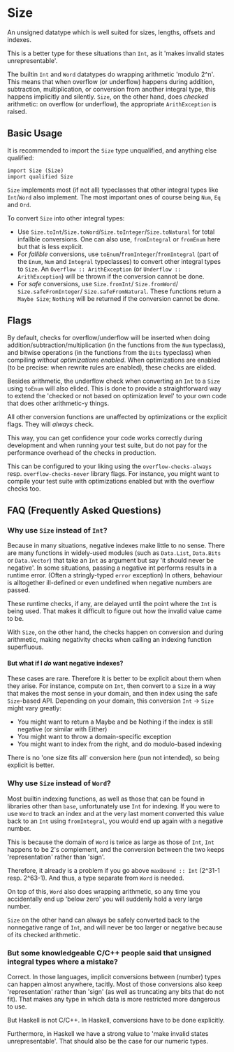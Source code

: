 # Size

An unsigned datatype which is well suited for sizes, lengths, offsets and indexes. 

This is a better type for these situations than `Int`, as it 'makes invalid states unrepresentable'.

The builtin `Int` and `Word` datatypes do wrapping arithmetic 'modulo 2^n'. This means that when overflow (or underflow) happens during addition, subtraction, multiplication, or conversion from another integral type, this happens implicitly and silently.
`Size`, on the other hand, does _checked_ arithmetic: on overflow (or underflow), the appropriate `ArithException` is raised.

## Basic Usage

It is recommended to import the `Size` type unqualified, and anything else qualified:
```
import Size (Size)
import qualified Size
```

`Size` implements most (if not all) typeclasses that other integral types like `Int`/`Word` also implement.
The most important ones of course being `Num`, `Eq` and `Ord`.

To convert `Size` into other integral types:
- Use `Size.toInt`/`Size.toWord`/`Size.toInteger`/`Size.toNatural` for total infallble conversions. One can also use, `fromIntegral` or `fromEnum` here but that is less explicit.
- For _fallible_ conversions, use `toEnum`/`fromInteger`/`fromIntegral` (part of the `Enum`, `Num` and `Integral` typeclasses) to convert other integral types to `Size`. An `Overflow :: ArithException` (or `Underflow :: ArithException`) will be thrown if the conversion cannot be done.
- For _safe_ conversions, use `Size.fromInt`/ `Size.fromWord`/ `Size.safeFromInteger`/ `Size.safeFromNatural`. These functions return a `Maybe Size`; `Nothing` will be returned if the conversion cannot be done.

## Flags

By default, checks for overflow/underflow will be inserted when doing addition/subtraction/multiplication (in the functions from the `Num` typeclass), and bitwise operations (in the functions from the `Bits` typeclass) when compiling _without optimizations enabled_.
When optimizations are enabled (to be precise: when rewrite rules are enabled), these checks are elided.

Besides arithmetic, the underflow check when converting an `Int` to a `Size` using `toEnum` will also elided. This is done to provide a straightforward way to extend the 'checked or not based on optimization level' to your own code that does other arithmetic-y things.

All other conversion functions are unaffected by optimizations or the explicit flags. They will _always_ check.

This way, you can get confidence your code works correctly during development and when running your test suite,
but do not pay for the performance overhead of the checks in production.

This can be configured to your liking using the `overflow-checks-always` resp. `overflow-checks-never` library flags.
For instance, you might want to compile your test suite with optimizations enabled but with the overflow checks too.

## FAQ (Frequently Asked Questions)

### Why use `Size` instead of `Int`?

Because in many situations, negative indexes make little to no sense. There are many functions in widely-used modules (such as `Data.List`, `Data.Bits` or `Data.Vector`) 
that take an `Int` as argument but say 'it should never be negative'. In some situations, passing a negative int performs results in a runtime error. (Often a stringly-typed `error` exception)
In others, behaviour is alltogether ill-defined or even undefined when negative numbers are passed.

These runtime checks, if any, are delayed until the point where the `Int` is being used. 
That makes it difficult to figure out how the invalid value came to be.

With `Size`, on the other hand, the checks happen on conversion and during arithmetic, making negativity checks when calling an indexing function superfluous.

#### But what if I _do_ want negative indexes?

These cases are rare. Therefore it is better to be explicit about them when they arise. 
For instance, compute on `Int`, then convert to a `Size` in a way that makes the most sense in your domain, and then index using the safe `Size`-based API.
Depending on your domain, this conversion `Int` -> `Size` might vary greatly:
- You might want to return a Maybe and be Nothing if the index is still negative (or similar with Either)
- You might want to throw a domain-specific exception
- You might want to index from the right, and do modulo-based indexing

There is no 'one size fits all' conversion here (pun not intended), so being explicit is better.

### Why use `Size` instead of `Word`?

Most builtin indexing functions, as well as those that can be found in libraries other than `base`, unfortunately use `Int` for indexing.
If you were to use `Word` to track an index and at the very last moment converted this value back to an `Int` using `fromIntegral`,
you would end up again with a negative number.

This is because the domain of `Word` is twice as large as those of `Int`, `Int` happens to be 2's complement,
and the conversion between the two keeps 'representation' rather than 'sign'.

Therefore, it already is a problem if you go above `maxBound :: Int` (2^31-1 resp. 2^63-1). And thus, a type separate from `Word` is needed.

On top of this, `Word` also does wrapping arithmetic, so any time you accidentally end up 'below zero' you will suddenly hold a very large number.

`Size` on the other hand can always be safely converted back to the nonnegative range of `Int`, and will never be too larger or negative because of its checked arithmetic.

### But some knowledgeable C/C++ people said that unsigned integral types where a mistake?

Correct. In those languages, implicit conversions between (number) types can happen almost anywhere, tacitly.
Most of those conversions also keep 'representation' rather than 'sign' (as well as truncating any bits that do not fit).
That makes any type in which data is more restricted more dangerous to use.

But Haskell is not C/C++. In Haskell, conversions have to be done explicitly.

Furthermore, in Haskell we have a strong value to 'make invalid states unrepresentable'.
That should also be the case for our numeric types.
